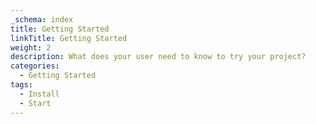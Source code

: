 ```yaml
---
_schema: index
title: Getting Started
linkTitle: Getting Started
weight: 2
description: What does your user need to know to try your project?
categories:
  - Getting Started
tags:
  - Install
  - Start
---
```

